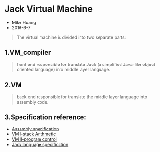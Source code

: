 # Jack Virtual Machine
* Mike Huang
* 2016-6-7

>The virtual machine is divided into two separate parts:
## 1.VM_compiler
>front end responsible for translate Jack (a simplified Java-like object oriented language) into middle layer language.

## 2.VM
>back end responsible for translate the middle layer language into assembly code.

## 3.Specification reference:
* <a href="http://www.nand2tetris.org/06.php">Assembly specification</a>
* <a href="http://www.nand2tetris.org/07.php">VM I-stack Arithmetic</a>
* <a href="http://www.nand2tetris.org/08.php">VM II-program control</a>
* <a href="http://www.nand2tetris.org/09.php">Jack language specification</a>
